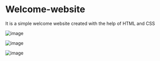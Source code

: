 # Welcome-website
It is a simple welcome website created with the help of HTML and CSS




![image](https://user-images.githubusercontent.com/51801088/137584734-ef667b17-b40d-45d3-9d69-6f5b1cbef8fa.png)



![image](https://user-images.githubusercontent.com/51801088/137584747-ed43bc30-f146-4123-9c2a-4764d89be6a4.png)



![image](https://user-images.githubusercontent.com/51801088/137584751-b30af617-3f27-4568-818a-ec8e9a1b9b52.png)


